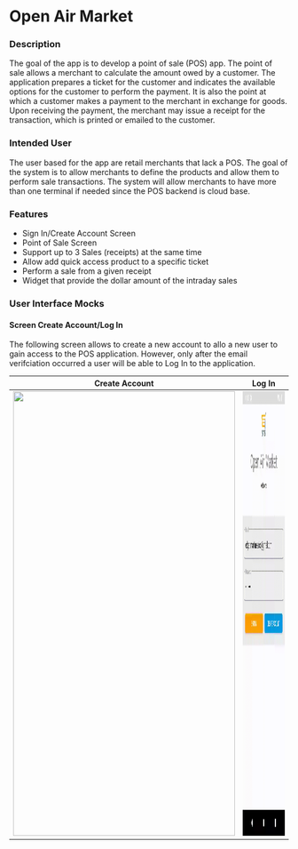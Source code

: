 # Open Air Market

### Description
The goal of the app is to develop a point of sale (POS) app. The point of sale allows a merchant to 
calculate the amount owed by a customer. The application prepares a ticket for the customer and 
indicates the available options for the customer to perform the payment. It is also the point at 
which a customer makes a payment to the merchant in exchange for goods. Upon receiving the payment, 
the merchant may issue a receipt for the transaction, which is printed or emailed to the customer.

### Intended User
The user based for the app are retail merchants that lack a POS. The goal of the system is to allow 
merchants to define the products and allow them to perform sale transactions. The system will allow 
merchants to have more than one terminal if needed since the POS backend is cloud base.

### Features
- Sign In/Create Account Screen
- Point of Sale Screen
- Support up to 3 Sales (receipts) at the same time
- Allow add quick access product to a specific ticket
- Perform a sale from a given receipt
- Widget that provide the dollar amount of the intraday sales

### User Interface Mocks
#### Screen Create Account/Log In

The following screen allows to create a new account to allo a new user to gain access to the POS 
application. However, only after the email verifciation occurred a user will be able to Log In to 
the application.

| Create Account | Log In | 
| -------------- |:------:|
| <img src="/md/create_account.gif" width="400" height="800"> | <img src="/md/signIn.gif" width="400" height="800"> |
